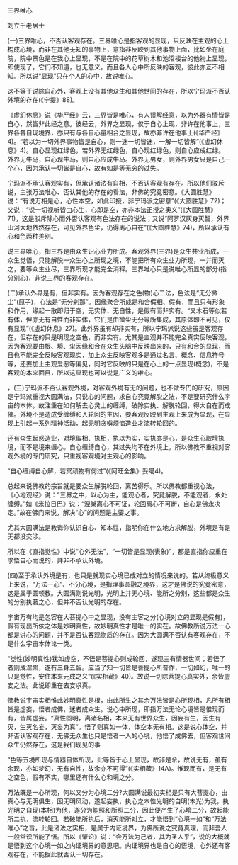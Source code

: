 三界唯心

刘立千老居士

(一)三界唯心，不否认客观存在。三界唯心是指客观的显现，只反映在主观的心上构成心境，而非在其他无知的事物上，意指非反映到其他事物上面，比如坐在庭院，院中景色是在我心上显现，不是在院中的花草树木和池沼楼台的他物上显现，即使现了，它们不知道，也无意义。而且各人心中所反映的客观，彼此亦互不相知。所以说“显现”只在个人的心中，故说唯心。

这不等于说除自心外，客观上没有其他众生和其他世间的存在，所以宁玛派不否认外境的存在(《宁提》88)。

《虚幻休息》说《华严经》云，三界皆是唯心，有人误解经意，以为外器有情皆是自心，然皆非此经之意。彼经云，外界之显现，仅于自心上现，非许在他事上，三界各各自现境界，亦只有与各自心量相合之显现，故亦非许在他事上(《华严经》4)。“若以为一切外界事物皆是自心，则一迷一切皆迷，一解一切皆解”(《虚幻休息》4)。自心显现红绿色，若外界无红绿色，自心现红绿色，则自心应成红绿。外界无牛马，自心现牛马，则自心应成牛马。外界无男女，则外界男女只是自己一个心，因为承认一切皆是自心，故有如是等无穷的过失。

宁玛派不承认客观实有，但承认诸法有自相，不否认客观有存在。所以他们驳斥说，主张万法唯心、否认其他的存在的看法，非佛的究竟密意。《大圆胜慧》说：“有说万相是心，心性本空，如此印授，非宁玛派之密意”(《大圆胜慧》72)；又说：“说一切视听皆由心生，心即是空，亦非本法正授之奥义”(《大圆胜慧》71)，这是驳斥除心而外否认客观有色法存在的说法；又说“阿罗汉灰身灭智，外界山河大地依然存在，可见外界色尘，仍得离心自在”(《大圆胜慧》74)，所以承认有心和色两种差别。

说三界唯心，指三界是由众生识心业力所成。客观外界(三界)是众生共业所成，一众生觉悟，只能解脱一众生心上所现之境，不能把所有众生业力所现，一并而灭之，要等众生业尽，三界所现才能完全消释。三界唯心只是说唯心所显的部分(指分别心)，非说三界的客观存在。

(二)承认外界是有，但非实有。因为客观存在之色(物)心二法，色法是“无分微尘”(原子)，心法是“无分刹那”。因缘聚合所成是和合假相、假有，而且只有形象和作用，缘起一散即归于空，无实体、无自性，是假有而非实有。“又木石等似若有体，但亦无有自性而非实体，它们是由微尘无分等所集成，其原体即不可见，仅有显现”(《虚幻休息》27)。此外界虽有却非实有，所以宁玛派说这些虽是客观存在，但存在的只是明现之空色，而非实有。尤其是主观并不能完全真实反映客观，因为客观要由根、境、尘因缘和合在众生头脑中反映出来的，只有和合的显现，而且也不能完全反映客观现实，加上众生反映客观多是通过名言、概念、信息符号等，还要加上主观爱恶等偏见，同时它反映的只是在心上的一点显现(概念)，不是客观的本来面目，所以这显现也可以说是广义的唯心。

，(三)宁玛派不否认客观外境，对客观外境有无的问题，也不做专门的研究，原因是宁玛派重视大圆满法，只说心的问题，求自心究竟解脱之法，不是要研究什么宇宙的本体。故注重在如何解去心灵上的缠缚，破除实执、解脱轮回，得大自在而成佛。外境不是造成受缠缚和入轮回的主因，要客观反映到主观上来成为显现，在显现上引起一系列精神活动，起无明贪嗔烦恼造业才流转轮回的。

还有众生起惑造业，对境取相、执相，执以为实，实执亦是心，是众生心取境执境，而不是境来缠心。自心缠缚自心，其过失均不在外境上。所以佛教不重视对客观外境的专门研究，只重视客观境对主观心的影响。

“自心缠缚自心解，若冥顽物有何过”(《阿旺全集》妥噶4)。

总起来说佛教的宗旨就是要众生解脱轮回，离苦得乐。所以佛教都重视心法， 《心地观经》说：“三界之中，以心为主，能观心者，究竟解脱，不能观者，永处缠缚。”如《米拉日巴》说：“涅桀离心不可证，轮回离心不可断，自心是佛永决定。”故在佛门来说，解决“心”的问题是主要之事。

尤其大圆满法是教诲你认识自心、知本性，指明你在什么地方求解脱，外境是有是无都没交涉。

所以在《直指觉性》中说“心外无法”，“一切皆是显现(表象)”，都是直指你应重在求悟自心而说的，并非不承认外境。

(四)至于承认外境是有，也只是就现实心境已成对立的情况来说的。若从终极意义上来说，“万法一心”、不分心境，是指理事圆融之境界，这才是佛说的究竟密意，这是属于圆顿教。大圆满则说光明，光明上并无心境、能所之分别，这些都是众生的分别执著之心，但并不否认光明的存在。

宇宙万有均是包容在大菩提心中之显现，没有主客之分(心境对立的显现是假有)，假有现出所依之体是妙明真性，故妙明真性才是唯一的实在。故佛教所说万法一心都是讲心的问题，并不是否认客观物质的存在。因为大圆满不否认有客观存在，不是什么宇宙本体论一类。

“觉性(妙明真性)犹如虚空，不悟是菩提心则成轮回，遂现三有情器世间；若悟了者则成涅檠，遂有三身五智。应当了知一切皆是菩提心所普作，一切如幻，唯一的只是觉性，安住本来元成之义”(《实相藏》40)。故说一切除菩提心真实外，余皆虚妄之法。此说即重在去妄求真。

佛教说宇宙实相惟此妙明真性是根，由此所生之其余万法皆是心所现相，凡所有相皆是虚妄，悟者成佛，迷者成众生。说心中所现，即指万法无论心境皆是惟现而有，皆属虚妄。“真性圆明，离诸名相，本来无有世界众生，因妄有生，因生有灭，生灭名妄，灭妄为真”。悟了则真如一体，体空本无有相。这是说心体空，并非否认客观存在，无佛无众生也只是悟者一人的心境，他悟了成佛去，但客观世间众生仍然存在，这是我们现见的事

“色等五境所现与情器自体所现，此等皆于心上显现，故非是佘，故说无有，虽有余现，亦如梦幻，无有自性，故余亦不可得”(《实相藏》14A)。惟现而有，是无有之空色，假有不实，哪里还有什么心和境之分。

万法既是一心所现，何以又分为心境二分?大圆满说最初实相是只有大菩提心，由真心与无明俱生，因无明风动，遂起妄执，执心之本性光明的自明(本光)为我，执光明之自现(本相)为他，遂分为能照和所照二分，因此便产生了心境二分，故起能所二执，流转轮回。若破能所执后，消灭能所对立，才能悟到“心境一如”和“万法唯心”之旨，此是诸法之实相，是属于内证境界，为佛所说之究竟真理，而非吾人一般常识所能了悟。所以《肇论》说：“会万法为己者，其为圣人乎”，说的大概就是悟到这个心境一如之内证境界的意思吧。内证境界也是自心的悟境，心外还有客观存在，不能据此就否认一切存在。

 
